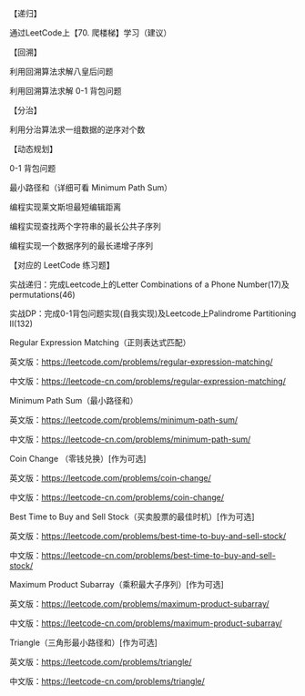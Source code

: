 【递归】

通过LeetCode上【70. 爬楼梯】学习（建议）

【回溯】

利用回溯算法求解八皇后问题

利用回溯算法求解 0-1 背包问题

【分治】

利用分治算法求一组数据的逆序对个数

【动态规划】

0-1 背包问题

最小路径和（详细可看 Minimum Path Sum）

编程实现莱文斯坦最短编辑距离

编程实现查找两个字符串的最长公共子序列

编程实现一个数据序列的最长递增子序列

【对应的 LeetCode 练习题】

实战递归：完成Leetcode上的Letter Combinations of a Phone Number(17)及permutations(46)

实战DP：完成0-1背包问题实现(自我实现)及Leetcode上Palindrome Partitioning II(132) 

Regular Expression Matching（正则表达式匹配）

英文版：https://leetcode.com/problems/regular-expression-matching/

中文版：https://leetcode-cn.com/problems/regular-expression-matching/

Minimum Path Sum（最小路径和）

英文版：https://leetcode.com/problems/minimum-path-sum/

中文版：https://leetcode-cn.com/problems/minimum-path-sum/

Coin Change （零钱兑换）[作为可选]

英文版：https://leetcode.com/problems/coin-change/

中文版：https://leetcode-cn.com/problems/coin-change/

Best Time to Buy and Sell Stock（买卖股票的最佳时机）[作为可选]

英文版：https://leetcode.com/problems/best-time-to-buy-and-sell-stock/

中文版：https://leetcode-cn.com/problems/best-time-to-buy-and-sell-stock/

Maximum Product Subarray（乘积最大子序列）[作为可选]

英文版：https://leetcode.com/problems/maximum-product-subarray/

中文版：https://leetcode-cn.com/problems/maximum-product-subarray/

Triangle（三角形最小路径和）[作为可选]

英文版：https://leetcode.com/problems/triangle/

中文版：https://leetcode-cn.com/problems/triangle/
